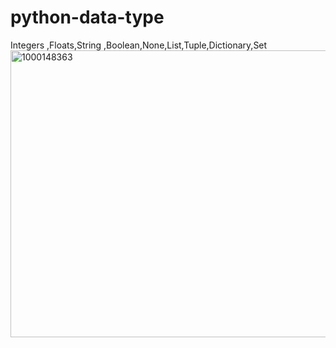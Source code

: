 # python-data-type
Integers ,Floats,String ,Boolean,None,List,Tuple,Dictionary,Set
<img width="693" height="459" alt="1000148363" src="https://github.com/user-attachments/assets/04726a9a-4694-40f2-a004-9c9ac7aeea91" />

